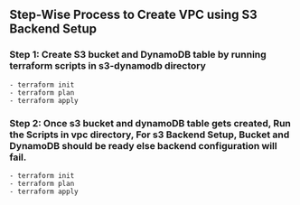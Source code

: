 ## Step-Wise Process to Create VPC using S3 Backend Setup ##

### Step 1: Create S3 bucket and DynamoDB table by running terraform scripts in s3-dynamodb directory
    - terraform init
    - terraform plan
    - terraform apply

### Step 2: Once s3 bucket and dynamoDB table gets created, Run the Scripts in vpc directory, For s3 Backend Setup, Bucket and DynamoDB should be ready else backend configuration will fail. 
    - terraform init
    - terraform plan
    - terraform apply
